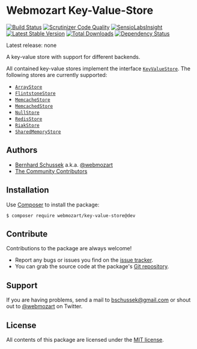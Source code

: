 Webmozart Key-Value-Store
=========================

[![Build Status](https://travis-ci.org/webmozart/key-value-store.svg?branch=master)](https://travis-ci.org/webmozart/key-value-store)
[![Scrutinizer Code Quality](https://scrutinizer-ci.com/g/webmozart/key-value-store/badges/quality-score.png?b=master)](https://scrutinizer-ci.com/g/webmozart/key-value-store/?branch=master)
[![SensioLabsInsight](https://insight.sensiolabs.com/projects/61586798-236a-462a-8429-d8311c1a2500/mini.png)](https://insight.sensiolabs.com/projects/61586798-236a-462a-8429-d8311c1a2500)
[![Latest Stable Version](https://poser.pugx.org/webmozart/key-value-store/v/stable.svg)](https://packagist.org/packages/webmozart/key-value-store)
[![Total Downloads](https://poser.pugx.org/webmozart/key-value-store/downloads.svg)](https://packagist.org/packages/webmozart/key-value-store)
[![Dependency Status](https://www.versioneye.com/php/webmozart:key-value-store/1.0.0/badge.svg)](https://www.versioneye.com/php/webmozart:key-value-store/1.0.0)

Latest release: none

A key-value store with support for different backends.

All contained key-value stores implement the interface [`KeyValueStore`]. The
following stores are currently supported:

* [`ArrayStore`]
* [`FlintstoneStore`]
* [`MemcacheStore`]
* [`MemcachedStore`]
* [`NullStore`]
* [`RedisStore`]
* [`RiakStore`]
* [`SharedMemoryStore`]

Authors
-------

* [Bernhard Schussek] a.k.a. [@webmozart]
* [The Community Contributors]

Installation
------------

Use [Composer] to install the package:

```
$ composer require webmozart/key-value-store@dev
```

Contribute
----------

Contributions to the package are always welcome!

* Report any bugs or issues you find on the [issue tracker].
* You can grab the source code at the package's [Git repository].

Support
-------

If you are having problems, send a mail to bschussek@gmail.com or shout out to
[@webmozart] on Twitter.

License
-------

All contents of this package are licensed under the [MIT license].

[Composer]: https://getcomposer.org
[Bernhard Schussek]: http://webmozarts.com
[The Community Contributors]: https://github.com/webmozart/key-value-store/graphs/contributors
[issue tracker]: https://github.com/webmozart/key-value-store/issues
[Git repository]: https://github.com/webmozart/key-value-store
[@webmozart]: https://twitter.com/webmozart
[MIT license]: LICENSE
[`KeyValueStore`]: src/Api/KeyValueStore.php
[`ArrayStore`]: src/ArrayStore.php
[`FlintstoneStore`]: src/FlintstoneStore.php
[`MemcacheStore`]: src/MemcacheStore.php
[`MemcachedStore`]: src/MemcachedStore.php
[`NullStore`]: src/NullStore.php
[`RedisStore`]: src/RedisStore.php
[`RiakStore`]: src/RiakStore.php
[`SharedMemoryStore`]: src/SharedMemoryStore.php
